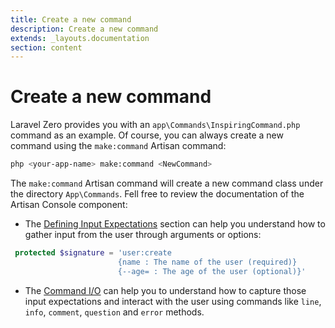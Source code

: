 ```yaml
---
title: Create a new command
description: Create a new command
extends: _layouts.documentation
section: content
---
```


# Create a new command

Laravel Zero provides you with an `app\Commands\InspiringCommand.php` command as
an example. Of course, you can always create a new command using the `make:command` Artisan command:
```bash
php <your-app-name> make:command <NewCommand>
```

The `make:command` Artisan command will create a new command class under the
directory `App\Commands`. Fell free to review the documentation of the Artisan
Console component:

- The [Defining Input Expectations](https://laravel.com/docs/5.7/artisan#defining-input-expectations) section can
help you understand how to gather input from the user through arguments or options:
```php
 protected $signature = 'user:create
                        {name : The name of the user (required)}
                        {--age= : The age of the user (optional)}'
```

- The [Command I/O](https://laravel.com/docs/5.7/artisan#command-io) can help you to understand how to capture those input expectations and
interact with the user using commands like `line`, `info`, `comment`, `question` and `error` methods.
